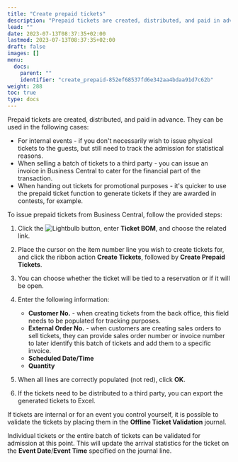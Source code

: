 ```yaml
---
title: "Create prepaid tickets"
description: "Prepaid tickets are created, distributed, and paid in advance. To create and issue them, refer to this guide."
lead: ""
date: 2023-07-13T08:37:35+02:00
lastmod: 2023-07-13T08:37:35+02:00
draft: false
images: []
menu:
  docs:
    parent: ""
    identifier: "create_prepaid-852ef68537fd6e342aa4bdaa91d7c62b"
weight: 288
toc: true
type: docs
---
```


Prepaid tickets are created, distributed, and paid in advance. They can be used in the following cases: 

- For internal events - if you don't necessarily wish to issue physical tickets to the guests, but still need to track the admission for statistical reasons. 
- When selling a batch of tickets to a third party - you can issue an invoice in Business Central to cater for the financial part of the transaction. 
- When handing out tickets for promotional purposes - it's quicker to use the prepaid ticket function to generate tickets if they are awarded in contests, for example. 

To issue prepaid tickets from Business Central, follow the provided steps:

1. Click the ![Lightbulb](Lightbulb_icon.PNG) button, enter **Ticket BOM**, and choose the related link.   
2. Place the cursor on the item number line you wish to create tickets for, and click the ribbon action **Create Tickets**, followed by **Create Prepaid Tickets**.   
3. You can choose whether the ticket will be tied to a reservation or if it will be open.
4. Enter the following information:
   - **Customer No.** - when creating tickets from the back office, this field needs to be populated for tracking purposes. 
   - **External Order No.** - when customers are creating sales orders to sell tickets, they can provide sales order number or invoice number to later identify this batch of tickets and add them to a specific invoice.
   - **Scheduled Date/Time**
   - **Quantity**

5. When all lines are correctly populated (not red), click **OK**.
6. If the tickets need to be distributed to a third party, you can export the generated tickets to Excel.

If tickets are internal or for an event you control yourself, it is possible to validate the tickets by placing them in the **Offline Ticket Validation** journal. 

Individual tickets or the entire batch of tickets can be validated for admission at this point. This will update the arrival statistics for the ticket on the **Event Date**/**Event Time** specified on the journal line.
